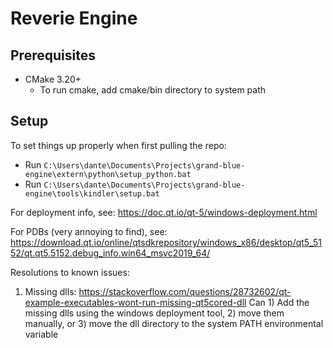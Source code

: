 # Reverie Engine

## Prerequisites
- CMake 3.20+
	- To run cmake, add cmake/bin directory to system path

## Setup
To set things up properly when first pulling the repo:

- Run `C:\Users\dante\Documents\Projects\grand-blue-engine\extern\python\setup_python.bat`
- Run `C:\Users\dante\Documents\Projects\grand-blue-engine\tools\kindler\setup.bat`


For deployment info, see:
https://doc.qt.io/qt-5/windows-deployment.html

For PDBs (very annoying to find), see: https://download.qt.io/online/qtsdkrepository/windows_x86/desktop/qt5_5152/qt.qt5.5152.debug_info.win64_msvc2019_64/

Resolutions to known issues:

1) Missing dlls: https://stackoverflow.com/questions/28732602/qt-example-executables-wont-run-missing-qt5cored-dll
	Can 1) Add the missing dlls using the windows deployment tool, 2) move them manually, or 3) move the dll directory to the system PATH environmental variable